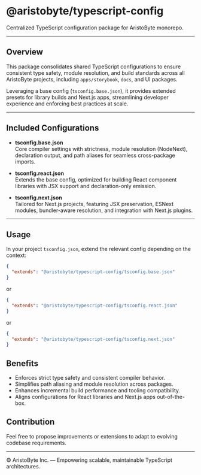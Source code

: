 # @aristobyte/typescript-config

Centralized TypeScript configuration package for AristoByte monorepo.

---

## Overview

This package consolidates shared TypeScript configurations to ensure consistent type safety, module resolution, and build standards across all AristoByte projects, including `apps/storybook`, `docs`, and UI packages.

Leveraging a base config (`tsconfig.base.json`), it provides extended presets for library builds and Next.js apps, streamlining developer experience and enforcing best practices at scale.

---

## Included Configurations

- **tsconfig.base.json**  
  Core compiler settings with strictness, module resolution (NodeNext), declaration output, and path aliases for seamless cross-package imports.

- **tsconfig.react.json**  
  Extends the base config, optimized for building React component libraries with JSX support and declaration-only emission.

- **tsconfig.next.json**  
  Tailored for Next.js projects, featuring JSX preservation, ESNext modules, bundler-aware resolution, and integration with Next.js plugins.

---

## Usage

In your project `tsconfig.json`, extend the relevant config depending on the context:

```json
{
  "extends": "@aristobyte/typescript-config/tsconfig.base.json"
}
```

or

```json
{
  "extends": "@aristobyte/typescript-config/tsconfig.react.json"
}
```

or

```json
{
  "extends": "@aristobyte/typescript-config/tsconfig.next.json"
}
```

## Benefits

- Enforces strict type safety and consistent compiler behavior.
- Simplifies path aliasing and module resolution across packages.
- Enhances incremental build performance and tooling compatibility.
- Aligns configurations for React libraries and Next.js apps out-of-the-box.

## Contribution

Feel free to propose improvements or extensions to adapt to evolving codebase requirements.

---

© AristoByte Inc. — Empowering scalable, maintainable TypeScript architectures.
